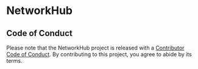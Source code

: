 # NetworkHub




## Code of Conduct

Please note that the NetworkHub project is released with a [Contributor Code of Conduct](http://bioconductor.org/about/code-of-conduct/). By contributing to this project, you agree to abide by its terms.
